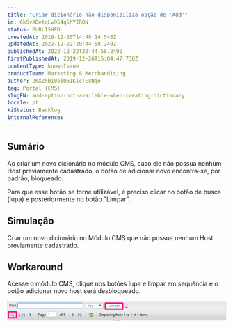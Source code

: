```yaml
---
title: "Criar dicionário não disponibiliza opção de 'Add'"
id: 6kSvXDetqLw954q5hYIRQN
status: PUBLISHED
createdAt: 2019-12-26T14:48:14.548Z
updatedAt: 2022-12-22T20:44:58.249Z
publishedAt: 2022-12-22T20:44:58.249Z
firstPublishedAt: 2019-12-26T15:04:47.730Z
contentType: knownIssue
productTeam: Marketing & Merchandising
author: 2mXZkbi0oi061KicTExNjo
tag: Portal (CMS)
slugEN: add-option-not-available-when-creating-dictionary
locale: pt
kiStatus: Backlog
internalReference: 
---
```


## Sumário

Ao criar um novo dicionário no módulo CMS, caso ele não possua nenhum Host previamente cadastrado, o botão de adicionar novo encontra-se, por padrão, bloqueado.

Para que esse botão se torne utilizável, é preciso clicar no botão de busca (lupa) e posteriormente no botão "Limpar".

## Simulação

Criar um novo dicionário no Módulo CMS que não possua nenhum Host previamente cadastrado.

## Workaround

Acesse o módulo CMS, clique nos botões lupa e limpar em sequência e o botão adicionar novo host será desbloqueado.

![PT - Criar dicionário não disponibiliza opção de "Add"](https://raw.githubusercontent.com/vtexdocs/help-center-content/refs/heads/main/docs/pt/known-issues/Marketing%20&%20Merchandising/criar-dicionario-nao-disponibiliza-opcao-de-add_1.png)

